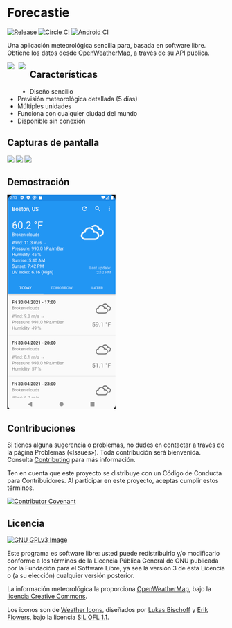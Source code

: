 # Forecastie

[![Release](https://img.shields.io/github/release/martykan/forecastie.png)](https://github.com/martykan/forecastie/releases)
[![Circle CI](https://circleci.com/gh/martykan/forecastie/tree/master.png)](https://circleci.com/gh/martykan/forecastie/tree/master)
[![Android CI](https://github.com/martykan/forecastie/workflows/Android%20CI/badge.svg)](https://github.com/martykan/forecastie/releases=)

Una aplicación meteorológica sencilla para, basada en software libre. Obtiene los datos desde [OpenWeatherMap](https://openweathermap.org/), a través de su API pública.

[<img src="https://upload.wikimedia.org/wikipedia/commons/thumb/0/0d/Get_it_on_F-Droid.svg/200px-Get_it_on_F-Droid.svg.png" style="float: left; padding-right: 10px;">](https://f-droid.org/repository/browse/?fdid=cz.martykan.forecastie)
[<img src="https://upload.wikimedia.org/wikipedia/commons/thumb/7/78/Google_Play_Store_badge_EN.svg/200px-Google_Play_Store_badge_EN.svg.png" style="float: left; padding-right: 10px;" height="70">](https://play.google.com/store/apps/details?id=com.casticalabs.forecastie)

## Características
* Diseño sencillo
* Previsión meteorológica detallada (5 días)
* Múltiples unidades
* Funciona con cualquier ciudad del mundo
* Disponible sin conexión

## Capturas de pantalla
[<img src="https://i.imgur.com/8g7HPIL.png" width=250>](https://i.imgur.com/8g7HPIL.png)
[<img src="https://i.imgur.com/ye2O2B2.png" width=250>](https://i.imgur.com/ye2O2B2.png)
[<img src="https://i.imgur.com/olkk2cB.png" width=250>](https://i.imgur.com/olkk2cB.png)

## Demostración
<img src='gifs/gif_1.gif' title='Video Walkthrough' width='250' alt='Video Walkthrough' />

## Contribuciones
Si tienes alguna sugerencia o problemas, no dudes en contactar a través de la página Problemas («Issues»). Toda contribución será bienvenida. Consulta [Contributing](https://github.com/martykan/forecastie/blob/master/CONTRIBUTING.md) para más información.

Ten en cuenta que este proyecto se distribuye con un Código de Conducta para Contribuidores. Al participar en este proyecto, aceptas cumplir estos términos.

[![Contributor Covenant](https://img.shields.io/badge/Contributor%20Covenant-v2.0%20adopted-ff69b4.svg)](CODE-OF-CONDUCT.md)

## Licencia
[![GNU GPLv3 Image](https://www.gnu.org/graphics/gplv3-127x51.png)](http://www.gnu.org/licenses/gpl-3.0.en.html)  

Este programa es software libre: usted puede redistribuirlo y/o modificarlo conforme 
a los términos de la Licencia Pública General de GNU publicada por la Fundación 
para el Software Libre, ya sea la versión 3 de esta Licencia o (a su elección) 
cualquier versión posterior.

La información meteorológica la proporciona [OpenWeatherMap](https://openweathermap.org/), bajo la <a href='http://creativecommons.org/licenses/by-sa/2.0/'>licencia Creative Commons</a>.

Los iconos son de <a href='https://erikflowers.github.io/weather-icons/'>Weather Icons</a>, diseñados por <a href='http://www.twitter.com/artill'>Lukas Bischoff</a> y <a href='http://www.twitter.com/Erik_UX'>Erik Flowers</a>, bajo la licencia <a href='http://scripts.sil.org/OFL'>SIL OFL 1.1</a>.
